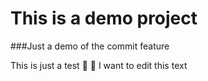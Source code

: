 # This is a demo project

###Just a demo of the commit feature

This is just a test :tada:
:memo: I want to edit this text
